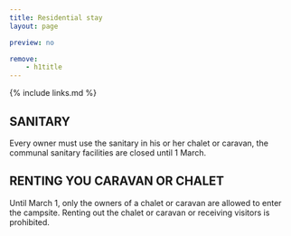 ```yaml
---
title: Residential stay
layout: page

preview: no

remove:
    - h1title
---
```


{% include links.md %}

## SANITARY

Every owner must use the sanitary in his or her chalet or caravan, the communal sanitary facilities are closed until 1 March.

## RENTING YOU CARAVAN OR CHALET

Until March 1, only the owners of a chalet or caravan are allowed to enter the campsite. Renting out the chalet or caravan or receiving visitors is prohibited.
